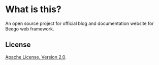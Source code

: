 # What is this?

An open source project for official blog and documentation website for Beego web framework.

## License

[Apache License, Version 2.0](http://www.apache.org/licenses/LICENSE-2.0.html).